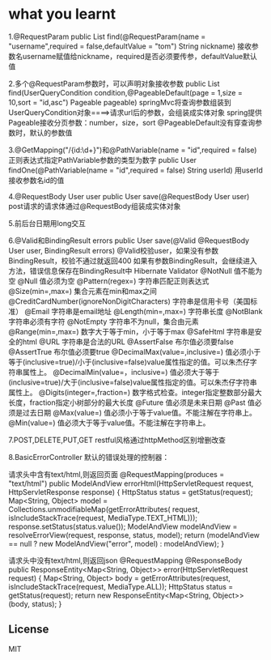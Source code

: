 # what you learnt #

1.@RequestParam
public List<User> find(@RequestParam(name = "username",required = false,defaultValue = "tom") String nickname)
接收参数名username赋值给nickname，required是否必须要传参，defaultValue默认值

2.多个@RequestParam参数时，可以声明对象接收参数
public List<User> find(UserQueryCondition condition,@PageableDefault(page = 1,size = 10,sort = "id,asc") Pageable pageable)
springMvc将查询参数组装到UserQueryCondition对象====>请求url后的参数，会组装成实体对象
spring提供Pageable接收分页参数：number，size，sort
@PageableDefault没有穿查询参数时，默认的参数值

3.@GetMapping("/{id:\\d+}")和@PathVariable(name = "id",required = false)
正则表达式指定PathVariable参数的类型为数字
public User findOne(@PathVariable(name = "id",required = false) String userId)
用userId接收参数名id的值

4.@RequestBody User user
public User save(@RequestBody User user)
post请求的请求体通过@RequestBody组装成实体对象

5.前后台日期用long交互

6.@Valid和BindingResult errors
public User save(@Valid @RequestBody User user, BindingResult errors)
@Valid校验user，如果没有参数BindingResult，校验不通过就返回400
如果有参数BindingResult，会继续进入方法，错误信息保存在BindingResult中
Hibernate Validator
@NotNull    值不能为空
@Null   值必须为空
@Pattern(regex=)    字符串匹配正则表达式
@Size(min=,max=)    集合元素在min和max之间
@CreditCardNumber(ignoreNonDigitCharacters) 字符串是信用卡号（美国标准）
@Email  字符串是email地址
@Length(min=,max=)  字符串长度
@NotBlank   字符串必须有字符
@NotEmpty   字符串不为null，集合由元素
@Range(min=,max=)   数字大于等于min，小于等于max
@SafeHtml   字符串是安全的html
@URL    字符串是合法的URL
@AssertFalse    布尔值必须要false
@AssertTrue 布尔值必须要true
@DecimalMax(value=,inclusive=)  值必须小于等于(inclusive=true)/小于(inclusive=false)value属性指定的值。可以朱杰仔字符串属性上。
@DecimalMin(value=，inclusive=)  值必须大于等于(inclusive=true)/大于(inclusive=false)value属性指定的值。可以朱杰仔字符串属性上。
@Digits(integer=,fraction=) 数字格式检查。integer指定整数部分最大长度，fraction指定小树部分的最大长度
@Future 值必须是未来日期
@Past   值必须是过去日期
@Max(value=)    值必须小于等于value值。不能注解在字符串上。
@Min(value=)    值必须大于等于value值。不能注解在字符串上。

7.POST,DELETE,PUT,GET
restful风格通过httpMethod区别增删改查

8.BasicErrorController
默认的错误处理的控制器：

请求头中含有text/html,则返回页面
@RequestMapping(produces = "text/html")
	public ModelAndView errorHtml(HttpServletRequest request,
			HttpServletResponse response) {
		HttpStatus status = getStatus(request);
		Map<String, Object> model = Collections.unmodifiableMap(getErrorAttributes(
				request, isIncludeStackTrace(request, MediaType.TEXT_HTML)));
		response.setStatus(status.value());
		ModelAndView modelAndView = resolveErrorView(request, response, status, model);
		return (modelAndView == null ? new ModelAndView("error", model) : modelAndView);
	}

请求头中没有text/html,则返回json
@RequestMapping
@ResponseBody
public ResponseEntity<Map<String, Object>> error(HttpServletRequest request) {
    Map<String, Object> body = getErrorAttributes(request,
            isIncludeStackTrace(request, MediaType.ALL));
    HttpStatus status = getStatus(request);
    return new ResponseEntity<Map<String, Object>>(body, status);
}

## License

MIT

